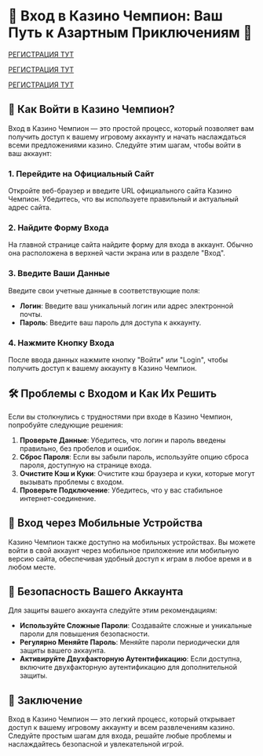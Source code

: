 # 🔑 Вход в Казино Чемпион: Ваш Путь к Азартным Приключениям 🎲

[РЕГИСТРАЦИЯ ТУТ](https://temon-gter.cfd/go/3eR?p81750p305482pa40d)

[РЕГИСТРАЦИЯ ТУТ](https://temon-gter.cfd/go/3eR?p81750p305482pa40d)

[РЕГИСТРАЦИЯ ТУТ](https://temon-gter.cfd/go/3eR?p81750p305482pa40d)
## 🌟 Как Войти в Казино Чемпион?

Вход в Казино Чемпион — это простой процесс, который позволяет вам получить доступ к вашему игровому аккаунту и начать наслаждаться всеми предложениями казино. Следуйте этим шагам, чтобы войти в ваш аккаунт:

### 1. **Перейдите на Официальный Сайт**

Откройте веб-браузер и введите URL официального сайта Казино Чемпион. Убедитесь, что вы используете правильный и актуальный адрес сайта.

### 2. **Найдите Форму Входа**

На главной странице сайта найдите форму для входа в аккаунт. Обычно она расположена в верхней части экрана или в разделе "Вход".

### 3. **Введите Ваши Данные**

Введите свои учетные данные в соответствующие поля:

- **Логин**: Введите ваш уникальный логин или адрес электронной почты.
- **Пароль**: Введите ваш пароль для доступа к аккаунту.

### 4. **Нажмите Кнопку Входа**

После ввода данных нажмите кнопку "Войти" или "Login", чтобы получить доступ к вашему аккаунту в Казино Чемпион.

## 🛠️ Проблемы с Входом и Как Их Решить

Если вы столкнулись с трудностями при входе в Казино Чемпион, попробуйте следующие решения:

1. **Проверьте Данные**: Убедитесь, что логин и пароль введены правильно, без пробелов и ошибок.
2. **Сброс Пароля**: Если вы забыли пароль, используйте опцию сброса пароля, доступную на странице входа.
3. **Очистите Кэш и Куки**: Очистите кэш браузера и куки, которые могут вызывать проблемы с входом.
4. **Проверьте Подключение**: Убедитесь, что у вас стабильное интернет-соединение.

## 📱 Вход через Мобильные Устройства

Казино Чемпион также доступно на мобильных устройствах. Вы можете войти в свой аккаунт через мобильное приложение или мобильную версию сайта, обеспечивая удобный доступ к играм в любое время и в любом месте.

## 🔐 Безопасность Вашего Аккаунта

Для защиты вашего аккаунта следуйте этим рекомендациям:

- **Используйте Сложные Пароли**: Создавайте сложные и уникальные пароли для повышения безопасности.
- **Регулярно Меняйте Пароль**: Меняйте пароли периодически для защиты вашего аккаунта.
- **Активируйте Двухфакторную Аутентификацию**: Если доступна, включите двухфакторную аутентификацию для дополнительной защиты.

## 🎁 Заключение

Вход в Казино Чемпион — это легкий процесс, который открывает доступ к вашему игровому аккаунту и всем развлечениям казино. Следуйте простым шагам для входа, решайте любые проблемы и наслаждайтесь безопасной и увлекательной игрой.

